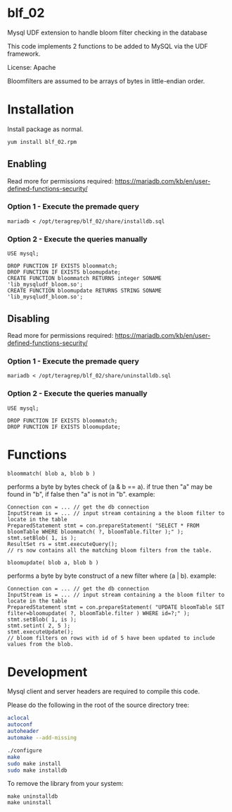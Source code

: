 # blf_02
Mysql UDF extension to handle bloom filter checking in the database

This code implements 2 functions to be added to MySQL via the UDF framework.  

License: Apache

Bloomfilters are assumed to be arrays of bytes in little-endian order.  

# Installation
Install package as normal.
```sh
yum install blf_02.rpm
```

## Enabling

Read more for permissions required: https://mariadb.com/kb/en/user-defined-functions-security/

### Option 1 - Execute the premade query
```
mariadb < /opt/teragrep/blf_02/share/installdb.sql
```

### Option 2 - Execute the queries manually

```
USE mysql;

DROP FUNCTION IF EXISTS bloommatch;
DROP FUNCTION IF EXISTS bloomupdate;
CREATE FUNCTION bloommatch RETURNS integer SONAME 'lib_mysqludf_bloom.so';
CREATE FUNCTION bloomupdate RETURNS STRING SONAME 'lib_mysqludf_bloom.so';
```

## Disabling

Read more for permissions required: https://mariadb.com/kb/en/user-defined-functions-security/

### Option 1 - Execute the premade query
```
mariadb < /opt/teragrep/blf_02/share/uninstalldb.sql
```

### Option 2 - Execute the queries manually

```
USE mysql;

DROP FUNCTION IF EXISTS bloommatch;
DROP FUNCTION IF EXISTS bloomupdate;
```

# Functions

```
bloommatch( blob a, blob b )
```
performs a byte by bytes check of  (a & b == a).  if true then "a" may be found in "b", if false then "a" is not in "b".
example:

```
Connection con = ... // get the db connection
InputStream is = ... // input stream containing a the bloom filter to locate in the table
PreparedStatement stmt = con.prepareStatement( "SELECT * FROM bloomTable WHERE bloommatch( ?, bloomTable.filter );" );
stmt.setBlob( 1, is );
ResultSet rs = stmt.executeQuery();
// rs now contains all the matching bloom filters from the table.
```

```
bloomupdate( blob a, blob b )
```
performs a byte by byte construct of a new filter where (a | b). 
example:

```
Connection con = ... // get the db connection
InputStream is = ... // input stream containing a the bloom filter to locate in the table
PreparedStatement stmt = con.prepareStatement( "UPDATE bloomTable SET filter=bloomupdate( ?, bloomTable.filter ) WHERE id=?;" );
stmt.setBlob( 1, is );
stmt.setint( 2, 5 );
stmt.executeUpdate();
// bloom filters on rows with id of 5 have been updated to include values from the blob.
```

# Development

Mysql client and server headers are required to compile this code.

Please do the following in the root of the source directory tree:
```sh
aclocal
autoconf
autoheader
automake --add-missing

./configure
make
sudo make install
sudo make installdb
```

To remove the library from your system:

```
make uninstalldb
make uninstall
```
